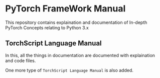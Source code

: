 # PyTorch FrameWork Manual 
This repository contains explaination and documentation of In-depth PyTorch Concepts relating to Python 3.x

## TorchScript Language Manual
In this, all the things in documentation are documented with explaination and code files.

One more type of ```TorchScript Language Manual``` is also added.